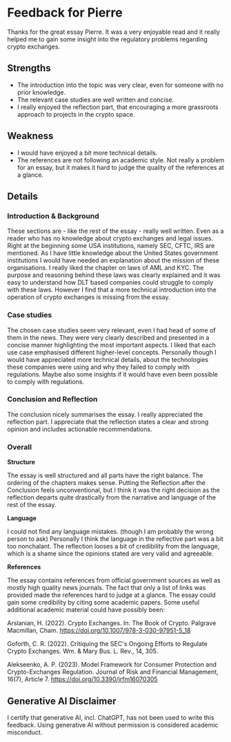 # Feedback for Pierre

Thanks for the great essay Pierre. It was a very enjoyable read and it really helped me to gain some insight into the regulatory problems regarding crypto exchanges.

## Strengths

- The introduction into the topic was very clear, even for someone with no prior knowledge.
- The relevant case studies are well written and concise.
- I really enjoyed the reflection part, that encouraging a more grassroots approach to projects in the crypto space.

## Weakness

- I would have enjoyed a bit more technical details.
- The references are not following an academic style. Not really a problem for an essay, but it makes it hard to judge the quality of the references at a glance.

## Details

### Introduction & Background

These sections are - like the rest of the essay - really well written. Even as a reader who has no knowledge about crypto exchanges and legal issues. Right at the beginning some USA institutions, namely SEC, CFTC, IRS are mentioned. As I have little knowledge about the United States government institutions I would have needed an explanation about the mission of these organisations. I really liked the chapter on laws of AML and KYC. The purpose and reasoning behind these laws was clearly explained and it was easy to understand how DLT based companies could struggle to comply with these laws. However I find that a more technical introduction into the operation of crypto exchanges is missing from the essay.

### Case studies

The chosen case studies seem very relevant, even I had head of some of them in the news. They were very clearly described and presented in a concise manner highlighting the most important aspects. I liked that each use case emphasised different higher-level concepts. Personally though I would have appreciated more technical details, about the technologies these companies were using and why they failed to comply with regulations. Maybe also some insights if it would have even been possible to comply with regulations.

### Conclusion and Reflection

The conclusion nicely summarises the essay. I really appreciated the reflection part. I appreciate that the reflection states a clear and strong opinion and includes actionable recommendations.

### Overall

**Structure**

The essay is well structured and all parts have the right balance. The ordering of the chapters makes sense. Putting the Reflection after the Conclusion feels unconventional, but I think it was the right decision as the reflection departs quite drastically from the narrative and language of the rest of the essay.

**Language**

I could not find any language mistakes. (though I am probably the wrong person to ask)
Personally I think the language in the reflective part was a bit too nonchalant. The reflection looses a bit of credibility from the language, which is a shame since the opinions stated are very valid and agreeable.

**References**

The essay contains references from official government sources as well as mostly high quality news journals. The fact that only a list of links was provided made the references hard to judge at a glance. The essay could gain some credibility by citing some academic papers. Some useful additional academic material could have possibly been:

Arslanian, H. (2022). Crypto Exchanges. In: The Book of Crypto. Palgrave Macmillan, Cham. https://doi.org/10.1007/978-3-030-97951-5_18

Goforth, C. R. (2022). Critiquing the SEC's Ongoing Efforts to Regulate Crypto Exchanges. Wm. & Mary Bus. L. Rev., 14, 305.

Alekseenko, A. P. (2023). Model Framework for Consumer Protection and Crypto-Exchanges Regulation. Journal of Risk and Financial Management, 16(7), Article 7. https://doi.org/10.3390/jrfm16070305

## Generative AI Disclaimer

I certify that generative AI, incl. ChatGPT, has not been used to write this feedback. Using generative AI without permission is considered academic misconduct.
